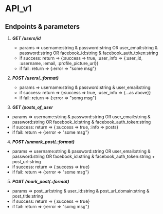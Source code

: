 API_v1
====

Endpoints & parameters
----

1. ***GET /users/id***
   - params => username:string & password:string OR user_email:string & password:string OR facebook_id:string & facebook_auth_token:string
   - if success:
   return => {:success => true, :user_info => {:user_id, :username, :email, :profile_picture_url}}
   - if fail:
   return => {:error => "some msg"}


2. ***POST /users(.:format)***
   - params => username:string & password:string & user_email:string
   - if success:
   return => {:success => true, :user_info => {...as above}}
   - if fail:
   return => {:error => "somg msg"}

3. ***GET /posts_of_user***
  -  params => username:string & password:string OR user_email:string & password:string OR facebook_id:string & facebook_auth_token:string
  - if success:
  return => {:success => true, :info => posts}
  - if fail:
  return => {:error => "some msg"}

4. ***POST /unmark_post(.:format)***
  -  params => username:string & password:string OR user_email:string & password:string OR facebook_id:string & facebook_auth_token:string + post_url:string
  - if success:
  return => {:success => true}
  - if fail:
  return => {:error => "some msg"}

5. ***POST /mark_post(.:format)***
  - params => post_url:string & user_id:string & post_url_domain:string & post_title:string
  - if success:
  return => {:success => true}
  - if fail:
  return => {:error => "somg msg"}


